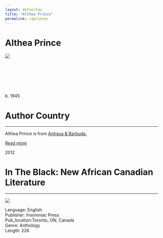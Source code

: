 ```yaml
---
layout: defaultau
title: "Althea Prince"
permalink: /aprince/
---
```

<!-- partial:index.partial.html -->
<div class="content">
    <h1>Althea Prince</h1>
    <div class="quote">
        <div><img src="https://aalbc.com/author-photos/althea-prince.jpg" class="logo"></div>
    </div>
    <div class="timeline">
        <div style="padding-bottom:100px;"></div>
        <div class="block">
            <div class="date right"><p class="right">b. 1945</p></div>
            <div class="dot"></div>
            <div class="left first">
            <div class="author_country">
                <h1>Author Country</h1><hr>
            <div class="aclocation">  <p>Althea Prince is from <a href="{{ site.baseurl }}/38">Antigua & Barbuda.</a></p> </div>
                <div class="acreadmore"> <a href="https://en.wikipedia.org/wiki/Althea_Prince" target="_blank">Read more</a></div>
            </div>
            </div>
        </div>
        <div class="block">
            <div class="date left"><p class="left">2012</p></div>
            <div class="dot"></div>
            <div class="right hide">
                <h1>In The Black: New African Canadian Literature</h1><hr>
                <p><img src="https://encrypted-tbn1.gstatic.com/images?q=tbn:ANd9GcTmNFPp4YdCzKdOlccQt_v4UVbSKyo1OsKjPLHWDO1-AyXSUrK9"></p>
                <p>
                Language: English<br/>
                Publisher: Insomniac Press<br/>
                Pub_location:Toronto, ON, Canada<br/>
                Genre: Anthology<br/>
                Length: 226<br/>                   </p>
            </div>
        </div>
  <!-- partial -->
<script src='https://cdnjs.cloudflare.com/ajax/libs/jquery/3.1.1/jquery.min.js'></script><script  src="{{ site.baseurl }}/assets/js/authorscript.js"></script>